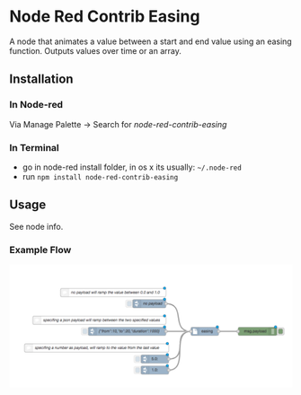 # Node Red Contrib Easing

A node that animates a value between a start and end value using an easing function. Outputs values over time or an array.

## Installation

### In Node-red
Via Manage Palette -> Search for *node-red-contrib-easing*

### In Terminal
* go in node-red install folder, in os x its usually: `~/.node-red`
* run `npm install node-red-contrib-easing`

## Usage

See node info.

### Example Flow

![](assets/flow.png)
